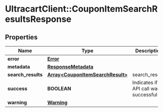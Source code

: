# UltracartClient::CouponItemSearchResultsResponse

## Properties
Name | Type | Description | Notes
------------ | ------------- | ------------- | -------------
**error** | [**Error**](Error.md) |  | [optional] 
**metadata** | [**ResponseMetadata**](ResponseMetadata.md) |  | [optional] 
**search_results** | [**Array&lt;CouponItemSearchResult&gt;**](CouponItemSearchResult.md) | search_results | [optional] 
**success** | **BOOLEAN** | Indicates if API call was successful | [optional] 
**warning** | [**Warning**](Warning.md) |  | [optional] 


